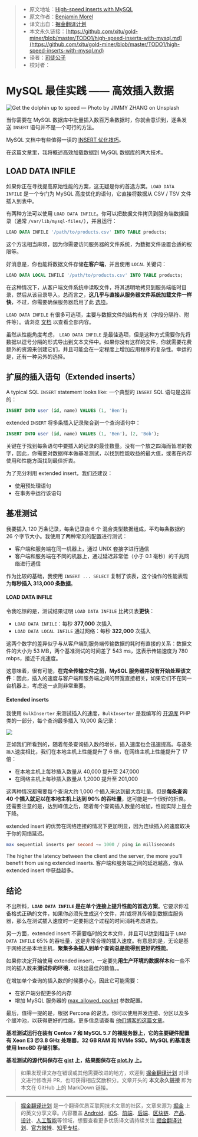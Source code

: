 > * 原文地址：[High-speed inserts with MySQL](https://medium.com/@benmorel/high-speed-inserts-with-mysql-9d3dcd76f723)
> * 原文作者：[Benjamin Morel](https://medium.com/@benmorel)
> * 译文出自：[掘金翻译计划](https://github.com/xitu/gold-miner)
> * 本文永久链接：[https://github.com/xitu/gold-miner/blob/master/TODO1/high-speed-inserts-with-mysql.md](https://github.com/xitu/gold-miner/blob/master/TODO1/high-speed-inserts-with-mysql.md)
> * 译者：[司徒公子](https://github.com/todaycoder001)
> * 校对者：

# MySQL 最佳实践 —— 高效插入数据

![Get the dolphin up to speed — Photo by [JIMMY ZHANG](https://blog-private.oss-cn-shanghai.aliyuncs.com/20200402002543.jpeg) on [Unsplash](https://unsplash.com/?utm_source=unsplash&utm_medium=referral&utm_content=creditCopyText)](https://cdn-images-1.medium.com/max/6528/1*9Ihf50zErzTg4KR4JnodzA.jpeg)

当你需要在 MySQL 数据库中批量插入数百万条数据时，你就会意识到，逐条发送 `INSERT` 语句并不是一个可行的方法。

MySQL 文档中有些值得一读的 [INSERT 优化技巧](https://dev.mysql.com/doc/refman/5.7/en/insert-optimization.html)。

在这篇文章里，我将概述高效加载数据到 MySQL 数据库的两大技术。

## LOAD DATA INFILE

如果你正在寻找提高原始性能的方案，这无疑是你的首选方案。`LOAD DATA INFILE` 是一个专门为 MySQL 高度优化的语句，它直接将数据从 CSV / TSV 文件插入到表中。

有两种方法可以使用 `LOAD DATA INFILE`。你可以把数据文件拷贝到服务端数据目录（通常 `/var/lib/mysql-files/`），并且运行：

```sql
LOAD DATA INFILE '/path/to/products.csv' INTO TABLE products;
```

这个方法相当麻烦，因为你需要访问服务器的文件系统，为数据文件设置合适的权限等。

好消息是，你也能将数据文件存储**在客户端**，并且使用 `LOCAL` 关键词：

```sql
LOAD DATA LOCAL INFILE '/path/to/products.csv' INTO TABLE products;
```

在这种情况下，从客户端文件系统中读取文件，将其透明地拷贝到服务端临时目录，然后从该目录导入。总而言之，**这几乎与直接从服务器文件系统加载文件一样快**，不过，你需要确保服务器启用了此 [选项](https://dev.mysql.com/doc/refman/5.7/en/server-system-variables.html#sysvar_local_infile)。

`LOAD DATA INFILE` 有很多可选项，主要与数据文件的结构有关（字段分隔符、附件等）。请浏览 [文档](https://dev.mysql.com/doc/refman/5.7/en/load-data.html) 以查看全部内容。

虽然从性能角度考虑， `LOAD DATA INFILE` 是最佳选项，但是这种方式需要你先将数据以逗号分隔的形式导出到文本文件中。如果你没有这样的文件，你就需要花费额外的资源来创建它们，并且可能会在一定程度上增加应用程序的复杂性。幸运的是，还有一种另外的选择。

## 扩展的插入语句（Extended inserts）

A typical SQL `INSERT` statement looks like:
一个典型的 `INSERT` SQL 语句是这样的：

```sql
INSERT INTO user (id, name) VALUES (1, 'Ben');
```

extended `INSERT` 将多条插入记录聚合到一个查询语句中：

```sql
INSERT INTO user (id, name) VALUES (1, 'Ben'), (2, 'Bob');
```

关键在于找到每条语句中要插入的记录的最佳数量。没有一个放之四海而皆准的数字，因此，你需要对数据样本做基准测试，以找到性能收益的最大值，或者在内存使用和性能方面找到最佳折衷。

为了充分利用 extended insert，我们还建议：

* 使用预处理语句
* 在事务中运行该语句

## 基准测试

我要插入 120 万条记录，每条记录由 6 个 混合类型数据组成，平均每条数据约 26 个字节大小。我使用了两种常见的配置进行测试：

* 客户端和服务端在同一机器上，通过 UNIX 套接字进行通信
* 客户端和服务端在不同的机器上，通过延迟非常低（小于 0.1 毫秒）的千兆网络进行通信

作为比较的基础，我使用 `INSERT ... SELECT` 复制了该表，这个操作的性能表现为**每秒插入 313,000 条数据**。

#### LOAD DATA INFILE

令我吃惊的是，测试结果证明 `LOAD DATA INFILE` 比拷贝表**更快**：

* `LOAD DATA INFILE`：每秒 **377,000** 次插入
* `LOAD DATA LOCAL INFILE` 通过网络：每秒 **322,000** 次插入

这两个数字的差异似乎与从客户端到服务端传输数据的耗时有直接的关系：数据文件的大小为 53 MB，两个基准测试的时间差了 543 ms，这表示传输速度为 780 mbps，接近千兆速度。

这意味着，很有可能，**在完全传输文件之前，MySQL 服务器并没有开始处理该文件**：因此，插入的速度与客户端和服务端之间的带宽直接相关，如果它们不在同一台机器上，考虑这一点则非常重要。

#### Extended inserts

我使用 `BulkInserter` 来测试插入的速度，`BulkInserter` 是我编写的 [开源库](https://github.com/brick/db) PHP 类的一部分，每个查询最多插入 10,000 条记录：

![](http://blog-private.oss-cn-shanghai.aliyuncs.com/20200402002600.png)

正如我们所看到的，随着每条查询插入数的增长，插入速度也会迅速提高。与逐条`插入`速度相比，我们在本地主机上性能提升了 6 倍，在网络主机上性能提升了 17 倍：

* 在本地主机上每秒插入数量从 40,000 提升至 247,000
* 在网络主机上每秒插入数量从 1,2000 提升至 201,000

这两种情况都需要每个查询大约 1,000 个插入来达到最大吞吐量。但是**每条查询 40 个插入就足以在本地主机上达到 90% 的吞吐量**，这可能是一个很好的折衷。还需要注意的是，达到峰值之后，随着每个查询插入数量的增加，性能实际上是会下降。

extended insert 的优势在网络连接的情况下更加明显，因为连续插入的速度取决于你的网络延迟。

```sql
max sequential inserts per second ~= 1000 / ping in milliseconds
```

The higher the latency between the client and the server, the more you’ll benefit from using extended inserts.
客户端和服务端之间的延迟越高，你从 extended insert 中获益越多。

## 结论

不出所料，**`LOAD DATA INFILE` 是在单个连接上提升性能的首选方案**。它要求你准备格式正确的文件，如果你必须先生成这个文件，并/或将其传输到数据库服务器，那么在测试插入速度时一定要把这个过程的时间消耗考虑进去。

另一方面，extended insert 不需要临时的文本文件，并且可以达到相当于 `LOAD DATA INFILE` 65% 的吞吐量，这是非常合理的插入速度。有意思的是，无论是基于网络还是本地主机，**聚集多条插入到单个查询总是能得到更好的性能**。

如果你决定开始使用 extended insert，一定要先**用生产环境的数据样本**和一些不同的插入数来**测试你的环境**，以找出最佳的数值。。

在增加单个查询的插入数的时候要小心，因此它可能需要：

* 在客户端分配更多的内存
* 增加 MySQL 服务器的 [max_allowed_packet](https://dev.mysql.com/doc/refman/5.7/en/server-system-variables.html#sysvar_max_allowed_packet) 参数配置。

最后，值得一提的是，根据 Percona 的说法，你可以使用并发连接、分区以及多个缓冲池，以获得更好的性能。更多信息请查看 [他们博客的这篇文章](http://www.percona.com/blog/2011/01/07/high-rate-insertion-with-mysql-and-innodb/)。

**基准测试运行在装有 Centos 7 和 MySQL 5.7 的裸服务器上，它的主要硬件配置有 Xeon E3 @3.8 GHz 处理器，32 GB RAM 和 NVMe SSD。MySQL 的基准表使用 InnoBD 存储引擎。**

**基准测试的源代码保存在 [gist](https://gist.github.com/BenMorel/78f742356391d41c91d1d733f47dcb13) 上，结果图保存在 [plot.ly](https://plot.ly/~BenMorel/52) 上。**

> 如果发现译文存在错误或其他需要改进的地方，欢迎到 [掘金翻译计划](https://github.com/xitu/gold-miner) 对译文进行修改并 PR，也可获得相应奖励积分。文章开头的 **本文永久链接** 即为本文在 GitHub 上的 MarkDown 链接。

---

> [掘金翻译计划](https://github.com/xitu/gold-miner) 是一个翻译优质互联网技术文章的社区，文章来源为 [掘金](https://juejin.im) 上的英文分享文章。内容覆盖 [Android](https://github.com/xitu/gold-miner#android)、[iOS](https://github.com/xitu/gold-miner#ios)、[前端](https://github.com/xitu/gold-miner#前端)、[后端](https://github.com/xitu/gold-miner#后端)、[区块链](https://github.com/xitu/gold-miner#区块链)、[产品](https://github.com/xitu/gold-miner#产品)、[设计](https://github.com/xitu/gold-miner#设计)、[人工智能](https://github.com/xitu/gold-miner#人工智能)等领域，想要查看更多优质译文请持续关注 [掘金翻译计划](https://github.com/xitu/gold-miner)、[官方微博](http://weibo.com/juejinfanyi)、[知乎专栏](https://zhuanlan.zhihu.com/juejinfanyi)。
